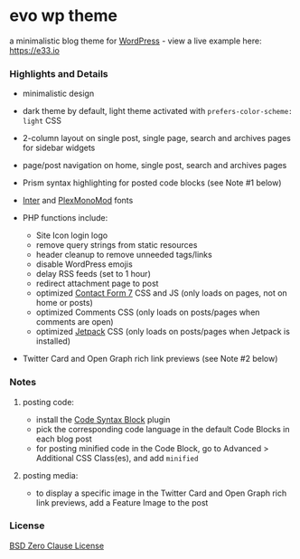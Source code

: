 # evo wp theme

a minimalistic blog theme for [WordPress](https://wordpress.org) - view a live example here: https://e33.io


### Highlights and Details

- minimalistic design

- dark theme by default, light theme activated with `prefers-color-scheme: light` CSS

- 2-column layout on single post, single page, search and archives pages for sidebar widgets

- page/post navigation on home, single post, search and archives pages

- Prism syntax highlighting for posted code blocks (see Note #1 below)

- [Inter](https://rsms.me/inter) and [PlexMonoMod](https://git.sr.ht/~e33io/fonts/tree/main/item/PlexMonoMod) fonts

- PHP functions include:
	- Site Icon login logo
	- remove query strings from static resources
	- header cleanup to remove unneeded tags/links
	- disable WordPress emojis
	- delay RSS feeds (set to 1 hour)
	- redirect attachment page to post
	- optimized [Contact Form 7](https://contactform7.com) CSS and JS (only loads on pages, not on home or posts)
	- optimized Comments CSS (only loads on posts/pages when comments are open)
	- optimized [Jetpack](https://wordpress.org/plugins/jetpack) CSS (only loads on posts/pages when Jetpack is installed)

- Twitter Card and Open Graph rich link previews (see Note #2 below)

### Notes

1) posting code:
	- install the [Code Syntax Block](https://wordpress.org/plugins/code-syntax-block) plugin 
	- pick the corresponding code language in the default Code Blocks in each blog post
	- for posting minified code in the Code Block, go to Advanced > Additional CSS Class(es), and add `minified`

2) posting media:
	- to display a specific image in the Twitter Card and Open Graph rich link previews, add a Feature Image to the post

### License
[BSD Zero Clause License](https://git.sr.ht/~e33io/evo-wp-theme/tree/main/item/LICENSE)
